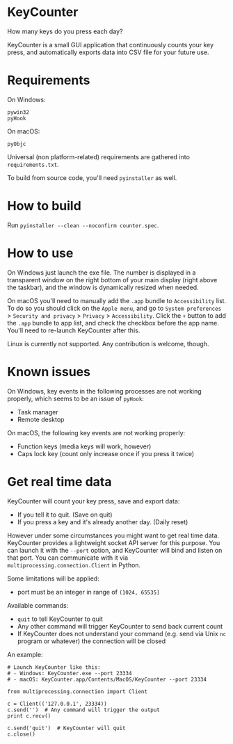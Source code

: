# KeyCounter

How many keys do you press each day?

KeyCounter is a small GUI application that continuously counts your key press,
and automatically exports data into CSV file for your future use.

# Requirements

On Windows:

```
pywin32
pyHook
```

On macOS:

```
pyObjc
```

Universal (non platform-related) requirements are gathered into `requirements.txt`.

To build from source code, you'll need `pyinstaller` as well.

# How to build

Run `pyinstaller --clean --noconfirm counter.spec`.

# How to use

On Windows just launch the exe file. The number is displayed in a transparent
window on the right bottom of your main display (right above the taskbar), and
the window is dynamically resized when needed.

On macOS you'll need to manually add the `.app` bundle to `Accessibility` list.
To do so you should click on the `Apple menu`, and go to `System preferences` >
 `Security and privacy` > `Privacy` > `Accessibility`. Click the `+` button to
add the `.app` bundle to app list, and check the checkbox before the app name.
You'll need to re-launch KeyCounter after this.

Linux is currently not supported. Any contribution is welcome, though.

# Known issues

On Windows, key events in the following processes are not working properly,
which seems to be an issue of `pyHook`:

- Task manager
- Remote desktop

On macOS, the following key events are not working properly:

- Function keys (media keys will work, however)
- Caps lock key (count only increase once if you press it twice)

# Get real time data

KeyCounter will count your key press, save and export data:

- If you tell it to quit. (Save on quit)
- If you press a key and it's already another day. (Daily reset)

However under some circumstances you might want to get real time data. KeyCounter
provides a lightweight socket API server for this purpose. You can launch it
with the `--port` option, and KeyCounter will bind and listen on that port. You
can communicate with it via `multiprocessing.connection.Client` in Python.

Some limitations will be applied:

- port must be an integer in range of `(1024, 65535]`

Available commands:

- `quit` to tell KeyCounter to quit
- Any other command will trigger KeyCounter to send back current count
- If KeyCounter does not understand your command (e.g. send via Unix `nc`
  program or whatever) the connection will be closed

An example:

```
# Launch KeyCounter like this:
# - Windows: KeyCounter.exe --port 23334
# - macOS: KeyCounter.app/Contents/MacOS/KeyCounter --port 23334

from multiprocessing.connection import Client

c = Client(('127.0.0.1', 23334))
c.send('')  # Any command will trigger the output
print c.recv()

c.send('quit')  # KeyCounter will quit
c.close()
```
